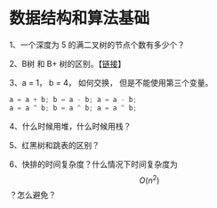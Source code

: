 # 数据结构和算法基础

1、一个深度为 5 的满二叉树的节点个数有多少个？

2、B树 和 B+ 树的区别。【[链接](../data-structure/balanced-multipath-search-tree.md#二b树)】

3、a = 1， b = 4， 如何交换， 但是不能使用第三个变量。

```cpp
a = a + b; b = a - b; a = a - b;       
a = a ^ b; b = a ^ b; a = a ^ b;
```

4、什么时候用堆，什么时候用栈？

5、红黑树和跳表的区别？

6、快排的时间复杂度？什么情况下时间复杂度为 $$O(n^2)$$ ？怎么避免？



